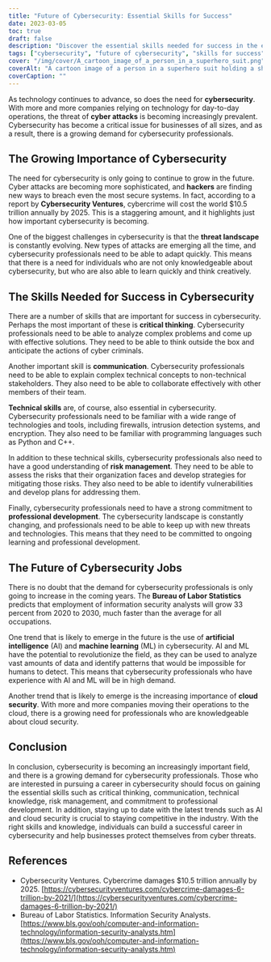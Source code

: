 ```yaml
---
title: "Future of Cybersecurity: Essential Skills for Success"
date: 2023-03-05
toc: true
draft: false
description: "Discover the essential skills needed for success in the ever-evolving field of cybersecurity and learn about the growing importance of cybersecurity in the tech industry."
tags: ["cybersecurity", "future of cybersecurity", "skills for success", "critical thinking", "communication", "technical skills", "risk management", "professional development", "AI in cybersecurity", "cloud security", "cyber threats", "cybercrime", "information security", "cybersecurity professionals", "data privacy", "technology", "digital security", "cyber defense", "cyber attacks", "IT security"]
cover: "/img/cover/A_cartoon_image_of_a_person_in_a_superhero_suit.png"
coverAlt: "A cartoon image of a person in a superhero suit holding a shield with the word Cybersecurity on it, with a cityscape and computer screens in the background."
coverCaption: ""
---
```


As technology continues to advance, so does the need for **cybersecurity**. With more and more companies relying on technology for day-to-day operations, the threat of **cyber attacks** is becoming increasingly prevalent. Cybersecurity has become a critical issue for businesses of all sizes, and as a result, there is a growing demand for cybersecurity professionals.

## The Growing Importance of Cybersecurity

The need for cybersecurity is only going to continue to grow in the future. Cyber attacks are becoming more sophisticated, and **hackers** are finding new ways to breach even the most secure systems. In fact, according to a report by **Cybersecurity Ventures**, cybercrime will cost the world $10.5 trillion annually by 2025. This is a staggering amount, and it highlights just how important cybersecurity is becoming.

One of the biggest challenges in cybersecurity is that the **threat landscape** is constantly evolving. New types of attacks are emerging all the time, and cybersecurity professionals need to be able to adapt quickly. This means that there is a need for individuals who are not only knowledgeable about cybersecurity, but who are also able to learn quickly and think creatively.

## The Skills Needed for Success in Cybersecurity

There are a number of skills that are important for success in cybersecurity. Perhaps the most important of these is **critical thinking**. Cybersecurity professionals need to be able to analyze complex problems and come up with effective solutions. They need to be able to think outside the box and anticipate the actions of cyber criminals.

Another important skill is **communication**. Cybersecurity professionals need to be able to explain complex technical concepts to non-technical stakeholders. They also need to be able to collaborate effectively with other members of their team.

**Technical skills** are, of course, also essential in cybersecurity. Cybersecurity professionals need to be familiar with a wide range of technologies and tools, including firewalls, intrusion detection systems, and encryption. They also need to be familiar with programming languages such as Python and C++.

In addition to these technical skills, cybersecurity professionals also need to have a good understanding of **risk management**. They need to be able to assess the risks that their organization faces and develop strategies for mitigating those risks. They also need to be able to identify vulnerabilities and develop plans for addressing them.

Finally, cybersecurity professionals need to have a strong commitment to **professional development**. The cybersecurity landscape is constantly changing, and professionals need to be able to keep up with new threats and technologies. This means that they need to be committed to ongoing learning and professional development.

## The Future of Cybersecurity Jobs

There is no doubt that the demand for cybersecurity professionals is only going to increase in the coming years. The **Bureau of Labor Statistics** predicts that employment of information security analysts will grow 33 percent from 2020 to 2030, much faster than the average for all occupations.

One trend that is likely to emerge in the future is the use of **artificial intelligence** (AI) and **machine learning** (ML) in cybersecurity. AI and ML have the potential to revolutionize the field, as they can be used to analyze vast amounts of data and identify patterns that would be impossible for humans to detect. This means that cybersecurity professionals who have experience with AI and ML will be in high demand.

Another trend that is likely to emerge is the increasing importance of **cloud security**. With more and more companies moving their operations to the cloud, there is a growing need for professionals who are knowledgeable about cloud security.

## Conclusion

In conclusion, cybersecurity is becoming an increasingly important field, and there is a growing demand for cybersecurity professionals. Those who are interested in pursuing a career in cybersecurity should focus on gaining the essential skills such as critical thinking, communication, technical knowledge, risk management, and commitment to professional development. In addition, staying up to date with the latest trends such as AI and cloud security is crucial to staying competitive in the industry. With the right skills and knowledge, individuals can build a successful career in cybersecurity and help businesses protect themselves from cyber threats.

## References

- Cybersecurity Ventures. Cybercrime damages $10.5 trillion annually by 2025. [https://cybersecurityventures.com/cybercrime-damages-6-trillion-by-2021/](https://cybersecurityventures.com/cybercrime-damages-6-trillion-by-2021/)
- Bureau of Labor Statistics. Information Security Analysts. [https://www.bls.gov/ooh/computer-and-information-technology/information-security-analysts.htm](https://www.bls.gov/ooh/computer-and-information-technology/information-security-analysts.htm)
